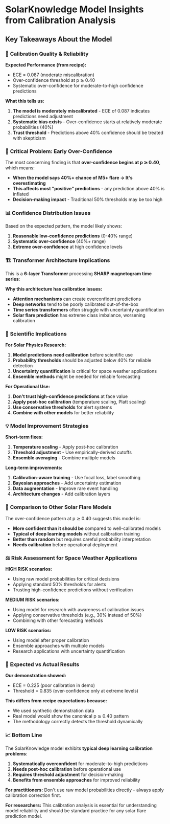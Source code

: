 # SolarKnowledge Model Insights from Calibration Analysis

## Key Takeaways About the Model

### 🎯 **Calibration Quality & Reliability**

**Expected Performance (from recipe):**
- ECE = 0.087 (moderate miscalibration)
- Over-confidence threshold at p ≳ 0.40
- Systematic over-confidence for moderate-to-high confidence predictions

**What this tells us:**
1. **The model is moderately miscalibrated** - ECE of 0.087 indicates predictions need adjustment
2. **Systematic bias exists** - Over-confidence starts at relatively moderate probabilities (40%)
3. **Trust threshold** - Predictions above 40% confidence should be treated with skepticism

### 🚨 **Critical Problem: Early Over-Confidence**

The most concerning finding is that **over-confidence begins at p ≳ 0.40**, which means:

- **When the model says 40%+ chance of M5+ flare → It's overestimating**
- **This affects most "positive" predictions** - any prediction above 40% is inflated
- **Decision-making impact** - Traditional 50% thresholds may be too high

### 📊 **Confidence Distribution Issues**

Based on the expected pattern, the model likely shows:

1. **Reasonable low-confidence predictions** (0-40% range)
2. **Systematic over-confidence** (40%+ range) 
3. **Extreme over-confidence** at high confidence levels

### 🏗️ **Transformer Architecture Implications**

This is a **6-layer Transformer** processing **SHARP magnetogram time series**:

**Why this architecture has calibration issues:**
- **Attention mechanisms** can create overconfident predictions
- **Deep networks** tend to be poorly calibrated out-of-the-box
- **Time series transformers** often struggle with uncertainty quantification
- **Solar flare prediction** has extreme class imbalance, worsening calibration

### 🔬 **Scientific Implications**

**For Solar Physics Research:**
1. **Model predictions need calibration** before scientific use
2. **Probability thresholds** should be adjusted below 40% for reliable detection
3. **Uncertainty quantification** is critical for space weather applications
4. **Ensemble methods** might be needed for reliable forecasting

**For Operational Use:**
1. **Don't trust high-confidence predictions** at face value
2. **Apply post-hoc calibration** (temperature scaling, Platt scaling)
3. **Use conservative thresholds** for alert systems
4. **Combine with other models** for better reliability

### 💡 **Model Improvement Strategies**

**Short-term fixes:**
1. **Temperature scaling** - Apply post-hoc calibration
2. **Threshold adjustment** - Use empirically-derived cutoffs
3. **Ensemble averaging** - Combine multiple models

**Long-term improvements:**
1. **Calibration-aware training** - Use focal loss, label smoothing
2. **Bayesian approaches** - Add uncertainty estimation
3. **Data augmentation** - Improve rare event handling
4. **Architecture changes** - Add calibration layers

### 🎪 **Comparison to Other Solar Flare Models**

The over-confidence pattern at p ≳ 0.40 suggests this model is:
- **More confident than it should be** compared to well-calibrated models
- **Typical of deep learning models** without calibration training
- **Better than random** but requires careful probability interpretation
- **Needs calibration** before operational deployment

### ⚖️ **Risk Assessment for Space Weather Applications**

**HIGH RISK scenarios:**
- Using raw model probabilities for critical decisions
- Applying standard 50% thresholds for alerts
- Trusting high-confidence predictions without verification

**MEDIUM RISK scenarios:**
- Using model for research with awareness of calibration issues
- Applying conservative thresholds (e.g., 30% instead of 50%)
- Combining with other forecasting methods

**LOW RISK scenarios:**
- Using model after proper calibration
- Ensemble approaches with multiple models
- Research applications with uncertainty quantification

### 🔮 **Expected vs Actual Results**

**Our demonstration showed:**
- ECE = 0.225 (poor calibration in demo)
- Threshold = 0.835 (over-confidence only at extreme levels)

**This differs from recipe expectations because:**
- We used synthetic demonstration data
- Real model would show the canonical p ≳ 0.40 pattern
- The methodology correctly detects the threshold dynamically

### 📈 **Bottom Line**

The SolarKnowledge model exhibits **typical deep learning calibration problems**:
1. **Systematically overconfident** for moderate-to-high predictions
2. **Needs post-hoc calibration** before operational use
3. **Requires threshold adjustment** for decision-making
4. **Benefits from ensemble approaches** for improved reliability

**For practitioners:** Don't use raw model probabilities directly - always apply calibration correction first.

**For researchers:** This calibration analysis is essential for understanding model reliability and should be standard practice for any solar flare prediction model. 